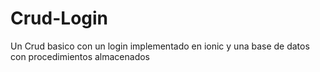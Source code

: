 # Crud-Login
Un Crud basico con un login implementado en ionic y una base de datos con procedimientos almacenados
